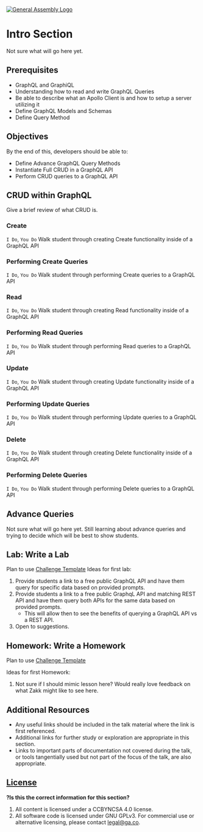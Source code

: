 [![General Assembly Logo](https://camo.githubusercontent.com/1a91b05b8f4d44b5bbfb83abac2b0996d8e26c92/687474703a2f2f692e696d6775722e636f6d2f6b6538555354712e706e67)](https://generalassemb.ly/education/web-development-immersive)

# Intro Section
Not sure what will go here yet.


## Prerequisites
* GraphQL and GraphiQL
* Understanding how to read and write GraphQL Queries
* Be able to describe what an Apollo Client is and how to setup a server utilizing it
* Define GraphQL Models and Schemas
* Define Query Method

## Objectives

By the end of this, developers should be able to:
* Define Advance GraphQL Query Methods
* Instantiate Full CRUD in a GraphQL API
* Perform CRUD queries to a GraphQL API

## CRUD within GraphQL

Give a brief review of what CRUD is.

### Create
`I Do`, `You Do`  Walk student through creating Create functionality inside of a GraphQL API

### Performing Create Queries
`I Do`, `You Do` Walk student through performing Create queries to a GraphQL API

### Read
`I Do`, `You Do`  Walk student through creating Read functionality inside of a GraphQL API

### Performing Read Queries
`I Do`, `You Do` Walk student through performing Read queries to a GraphQL API

### Update
`I Do`, `You Do`  Walk student through creating Update functionality inside of a GraphQL API

### Performing Update Queries
`I Do`, `You Do` Walk student through performing Update queries to a GraphQL API

### Delete
`I Do`, `You Do`  Walk student through creating Delete functionality inside of a GraphQL API

### Performing Delete Queries
`I Do`, `You Do` Walk student through performing Delete queries to a GraphQL API

## Advance Queries
Not sure what will go here yet. Still learning about advance queries and trying to decide which will be best to show students. 

## Lab: Write a Lab
Plan to use [Challenge Template](https://git.generalassemb.ly/wdi-dc-instructors/homework-template)
Ideas for first lab:
  1. Provide students a link to a free public GraphQL API and have them query for specific data based on provided prompts.
  2. Provide students a link to a free public GraphqL API and matching REST API and have them query both APIs for the same data based on provided prompts.
      * This will allow then to see the benefits of querying a GraphQL API vs a REST API.
  3. Open to suggestions.

## Homework: Write a Homework
Plan to use [Challenge Template](https://git.generalassemb.ly/wdi-dc-instructors/homework-template)

Ideas for first Homework:
1. Not sure if I should mimic lesson here? Would really love feedback on what Zakk might like to see here.

## Additional Resources

- Any useful links should be included in the talk material where the link is first referenced.
- Additional links for further study or exploration are appropriate in this section.
- Links to important parts of documentation not covered during the talk, or tools tangentially used but not part of the focus of the talk, are also appropriate.

## [License](LICENSE)

**?Is this the correct information for this section?**
1. All content is licensed under a CC­BY­NC­SA 4.0 license.
2. All software code is licensed under GNU GPLv3. For commercial use or alternative licensing, please contact legal@ga.co.
